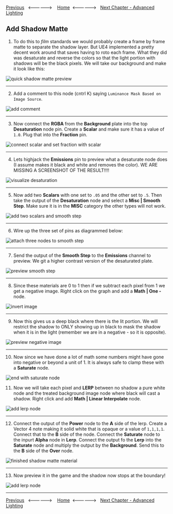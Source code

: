 [Previous](../shadow/README.md)&nbsp;&nbsp;&nbsp;<------>&nbsp;&nbsp;&nbsp;&nbsp;[Home](../README.md)&nbsp;&nbsp;<------>&nbsp;&nbsp;&nbsp;[Next Chapter - Advanced Lighting](../advanced_lighting/README.md)

## Add Shadow Matte

1. To do this to *film* standards we would probably create a frame by frame matte to separate the shadow layer.  But UE4 implemented a pretty decent work around that saves having to roto each frame.  What they did was desaturate and reverse the colors so that the light portion with shadows will be the black pixels.  We will take our background and make it look like this:

![quick shadow matte preview](../images/createQuickMatte.jpg)

***

2.  Add a comment to this node (cntrl K) saying `Luminance Mask Based on Image Source`.

![add comment](../images/addComment.jpg)

***

3. Now connect the **RGBA** from the **Background** plate into the top **Desaturation** node pin.  Create a **Scalar** and make sure it has a value of `1.0`.  Plug that into the **Fraction** pin.

![connect scalar and set fraction with scalar](../images/scalarDesaturate.jpg)

***

4. Lets highjack the **Emissions** pin to preview what a desaturate node does (I assume makes it black and white and removes the color).  WE ARE MISSING A SCREENSHOT OF THE RESULT!!!!

![visualize desaturation](../images/visualizeDesat.jpg)

***

5. Now add two **Scalars** with one set to `.05` and the other set to `.5`.  Then take the output of the **Desaturation** node and select a **Misc | Smooth Step**.  Make sure it is in the **MISC** category the other types will not work.


![add two scalars and smooth step](../images/miscSmoothStep.jpg)

***

6. Wire up the three set of pins as diagrammed below:

![attach three nodes to smooth step](../images/wireUpPins.jpg)

***

7. Send the output of the **Smooth Step** to the **Emissions** channel to preview.  We git a higher contrast version of the desaturated plate.

![preview smooth step](../images/higherContrastOutput.jpg)

***

8.  Since these materials are 0 to 1 then if we subtract each pixel from 1 we get a negative image.  Right click on the graph and add a **Math | One -** node.

![invert image](../images/addOneMinusNode.jpg)

***

9. Now this gives us a deep black where there is the lit portion. We will restrict the shadow to ONLY showing up in black to mask the shadow when it is in the light (remember we are in a negative - so it is opposite).

![preview negative image](../images/previewNegative.jpg)

***

10.  Now since we have done a lot of math some numbers might have gone into negative or beyond a unit of 1.  It is always safe to clamp these with a **Saturate** node.

![end with saturate node](../images/endWithSaturate.jpg)

11. Now we will take each pixel and **LERP** between no shadow a pure white node and the treated background image node where black will cast a shadow.  Right click and add **Math | Linear Interpolate** node.

![add lerp node](../images/addLerp.jpg) 

***

12.  Connect the output of the **Power** node to the **A** side of the lerp. Create a Vector 4 note making it solid white that is opaque or a value of `1,1,1,1`.  Connect that to the **B** side of the node.  Connect the **Saturate** node to the inpurt **Alpha** node in **Lerp**.  Connect the output fo the **Lerp** into the **Saturate** node and multiply the output by the **Background**.  Send this to the **B** side of the **Over** node.

![finished shadow matte material](../images/finishedShadowMatte.jpg) 

***

13.  Now preview it in the game and the shadow now stops at the boundary!

![add lerp node](../images/shadowStops.jpg) 


***

[Previous](../shadow/README.md)&nbsp;&nbsp;&nbsp;<------>&nbsp;&nbsp;&nbsp;&nbsp;[Home](../README.md)&nbsp;&nbsp;<------>&nbsp;&nbsp;&nbsp;[Next Chapter - Advanced Lighting](../advanced_lighting/README.md)